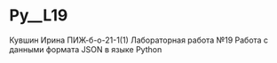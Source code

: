 # Py__L19
Кувшин Ирина ПИЖ-б-о-21-1(1) Лабораторная работа №19  Работа с данными формата JSON в языке Python


